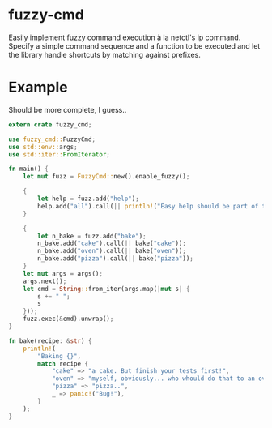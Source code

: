 
# fuzzy-cmd

Easily implement fuzzy command execution à la netctl's ip command. Specify a simple command sequence and a function to be executed and let the library handle shortcuts by matching against prefixes.

# Example
Should be more complete, I guess..
```rust
extern crate fuzzy_cmd;

use fuzzy_cmd::FuzzyCmd;
use std::env::args;
use std::iter::FromIterator;

fn main() {
    let mut fuzz = FuzzyCmd::new().enable_fuzzy();

    {
        let help = fuzz.add("help");
        help.add("all").call(|| println!("Easy help should be part of this crate.."));
    }

    {
        let n_bake = fuzz.add("bake");
        n_bake.add("cake").call(|| bake("cake"));
        n_bake.add("oven").call(|| bake("oven"));
        n_bake.add("pizza").call(|| bake("pizza"));
    }
    let mut args = args();
    args.next();
    let cmd = String::from_iter(args.map(|mut s| {
        s += " ";
        s
    }));
    fuzz.exec(&cmd).unwrap();
}

fn bake(recipe: &str) {
    println!(
        "Baking {}",
        match recipe {
            "cake" => "a cake. But finish your tests first!",
            "oven" => "myself, obviously... who whould do that to an oven?",
            "pizza" => "pizza..",
            _ => panic!("Bug!"),
        }
    );
}
```
